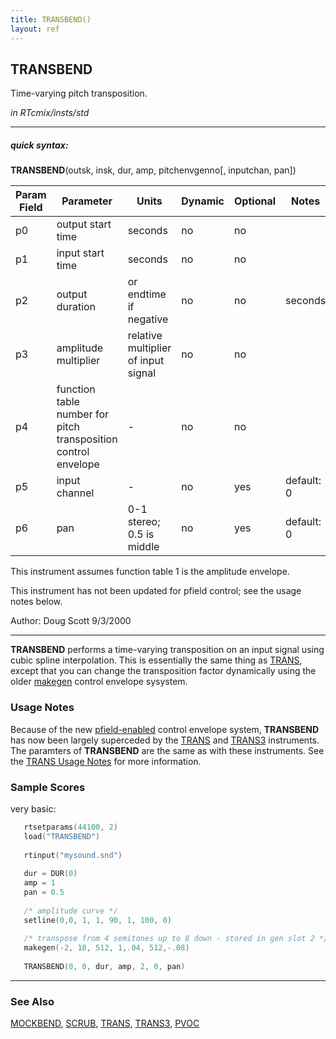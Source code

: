 ```yaml
---
title: TRANSBEND()
layout: ref
---
```


## TRANSBEND

Time-varying pitch transposition.

*in RTcmix/insts/std*  
  

-----

##### quick syntax:

**TRANSBEND**(outsk, insk, dur, amp, pitchenvgenno\[, inputchan, pan\])


Param Field	| Parameter | Units | Dynamic | Optional | Notes
----------- | --------- | ----- | -------- | --------- | ---------
p0 | output start time | seconds | no | no | 
p1 | input start time | seconds | no | no | 
p2 | output duration | or endtime if negative | no | no | seconds | 
p3 | amplitude multiplier | relative multiplier of input signal | no | no | 
p4 | function table number for pitch transposition control envelope |  -  | no | no | 
p5 | input channel |  -  | no | yes | default: 0 | 
p6 | pan | 0-1 stereo; 0.5 is middle | no | yes | default: 0 | 

   This instrument assumes function table 1 is the amplitude envelope.

   This instrument has not been updated for pfield control; see the usage
   notes below.

   Author: Doug Scott 9/3/2000

  

-----

  
**TRANSBEND** performs a time-varying transposition on an input signal
using cubic spline interpolation. This is essentially the same thing as
[TRANS](TRANS.html), except that you can change the transposition factor
dynamically using the older [makegen](../scorefile/makegen.html) control
envelope sysystem.

### Usage Notes

Because of the new [pfield-enabled](pfield-enabled.html) control
envelope system, **TRANSBEND** has now been largely superceded by the
[TRANS](TRANS.html) and [TRANS3](TRANS3.html) instruments. The paramters
of **TRANSBEND** are the same as with these instruments. See the [TRANS
Usage Notes](TRANS.html#usage_notes) for more information.

### Sample Scores

very basic:

```cpp
   rtsetparams(44100, 2)
   load("TRANSBEND")
   
   rtinput("mysound.snd")
   
   dur = DUR(0)
   amp = 1
   pan = 0.5
   
   /* amplitude curve */
   setline(0,0, 1, 1, 90, 1, 100, 0)
   
   /* transpose from 4 semitones up to 8 down - stored in gen slot 2 */
   makegen(-2, 18, 512, 1,.04, 512,-.08)
   
   TRANSBEND(0, 0, dur, amp, 2, 0, pan)
```

  

-----

### See Also

[MOCKBEND](MOCKBEND.html), [SCRUB](SCRUB.html), [TRANS](TRANS.html),
[TRANS3](TRANS3.html), [PVOC](PVOC.html)
